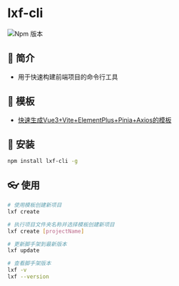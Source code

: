 # lxf-cli
![Npm 版本](https://img.shields.io/badge/lxf-cli_v0.0.1-green)

## 📑 简介
- 用于快速构建前端项目的命令行工具

## 📓 模板
- [快速生成Vue3+Vite+ElementPlus+Pinia+Axios的模板](https://github.com/lxf101/admin-pro)

## 🚩 安装

```bash
npm install lxf-cli -g
```

## 👓 使用

```bash
# 使用模板创建新项目
lxf create

# 执行项目文件夹名称并选择模板创建新项目
lxf create [projectName]

# 更新脚手架到最新版本
lxf update

# 查看脚手架版本
lxf -v
lxf --version

```


